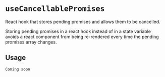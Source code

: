 # `useCancellablePromises`

React hook that stores pending promises and allows them to be cancelled.

Storing pending promises in a react hook instead of in a state variable avoids a react component from being re-rendered every time the pending promises array changes.

## Usage

```jsx
Coming soon
```

